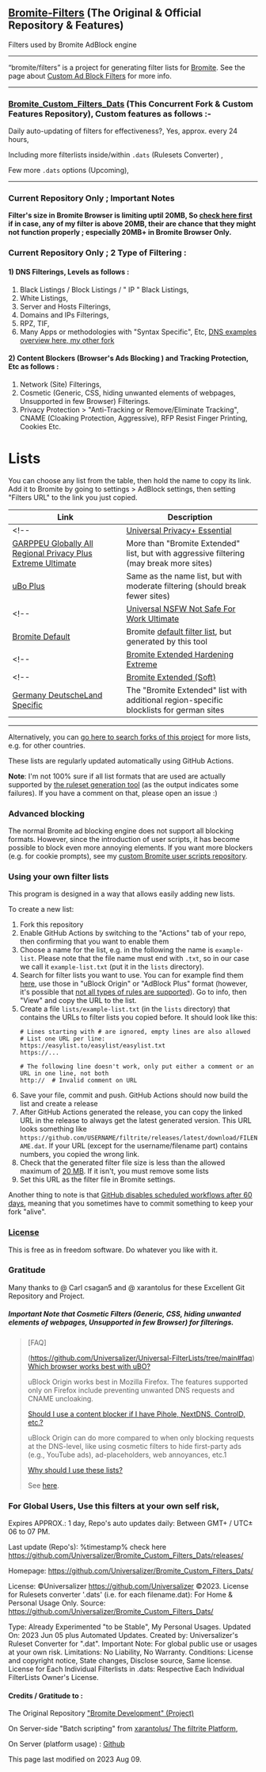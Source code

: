 ## [Bromite-Filters](https://github.com/bromite/filters) (The Original & Official Repository & Features)
Filters used by Bromite AdBlock engine<hr />
“bromite/filters” is a project for generating filter lists for [Bromite](https://www.bromite.org/). See the page about [Custom Ad Block Filters](https://www.bromite.org/custom-filters) for more info.<hr />

### [Bromite_Custom_Filters_Dats](https://github.com/Universalizer/Bromite_Custom_Filters_Dats) (This Concurrent Fork & Custom Features Repository), Custom <!-- enhancements-->features as follows :-
<!-- Primarily, -->
Daily auto-updating of filters for effectiveness?, Yes, approx. every 24 hours,
<!-- Secondarily, -->
Including more filterlists inside/within `.dats` (Rulesets Converter) <!-- Possibly without any confilct, (some filterlists conflict another filterlist -->,
<!-- Tertiary, -->
Few more `.dats` options (Upcoming),
<!-- If Possible, Compatible with 1) uBo (uBlock Origin) & 2) Simultaneously DNS filterlist also, [DNS examples overview here, Most probably from here my other fork](https://github.com/Universalizer/DNS-Blocklists-Categories-Dedicated) --><hr />

### Current Repository Only ; Important Notes
**Filter's size in Bromite Browser is limiting uptil 20MB, So [check here first](https://github.com/Universalizer/Bromite_Custom_Filters_Dats/releases) if in case, any of my filter is above 20MB, their are chance that they might not function properly ; especially 20MB+ in Bromite Browser Only.**

### Current Repository Only ; 2 Type of Filtering :

#### 1) DNS Filterings, <!-- (At OS and Router Level) consists many Sub categories, --> Levels as follows :
1) Black Listings / Block Listings / " IP " Black Listings,
2) White Listings,
3) Server and Hosts Filterings,
4) Domains and IPs Filterings,
5) RPZ, TIF,
6) Many Apps or methodologies with "Syntax Specific", Etc, [DNS examples overview here, my other fork](https://github.com/Universalizer/DNS-Blocklists-Categories-Dedicated)

#### 2) Content Blockers (Browser's Ads Blocking ) and Tracking Protection, Etc as follows :
1) Network (Site) Filterings, 
2) Cosmetic (Generic, CSS, hiding unwanted elements of webpages, Unsupported in few Browser) Filterings.
3) Privacy Protection > "Anti-Tracking or Remove/Eliminate Tracking", CNAME (Cloaking Protection, Aggressive), RFP Resist Finger Printing, Cookies Etc.

# Lists
You can choose any list from the table, then hold the name to copy its link. Add it to Bromite by going to settings > AdBlock settings, then setting "Filters URL" to the link you just copied.

| Link | Description  |
| ------ | ------|
<!-- | [Universal Privacy+ Essential](https://github.com/Universalizer/Universaliser_Filters/releases/latest/download/Universal_Privacy+Essential.dat) | Customizing wide scope dedicating 'DNS level filtering blocker' (should break fewer sites) |-->
| [GARPPEU Globally All Regional Privacy Plus Extreme Ultimate](https://github.com/Universalizer/Universaliser_Filters/releases/latest/download/GARPPEU_Globally_All_Regional_Privacy_Plus_Extreme_Ultimate_Alpha.dat) | More than "Bromite Extended" list, but with aggressive filtering (may break more sites) |
| [uBo Plus](https://github.com/Universalizer/Bromite_Custom_Filters_Dats/releases/latest/download/uBo_Plus.dat) | Same as the name list, but with moderate filtering (should break fewer sites) |
<!-- | [Universal NSFW Not Safe For Work Ultimate](https://github.com/Universalizer/Universaliser_Filters/releases/latest/download/Universal_NSFW_Not_Safe_For_Work_Ultimate.dat) | Parental Control Specific |-->
| [Bromite Default](https://github.com/xarantolus/filtrite/releases/latest/download/bromite-default.dat) | Bromite [default filter list](https://github.com/bromite/filters), but generated by this tool |
<!-- | [Bromite Extended Hardening Extreme](https://github.com/Universalizer/Universaliser_Filters/releases/latest/download/Bromite_Extended_Hardening_Extreme.dat) | The default list with additional annoyance blockers I use with [uBlock Origin](https://github.com/gorhill/uBlock) on Desktop |
<!-- | [Bromite Extended (Soft)](https://github.com/Universalizer/Universaliser_Filters/releases/latest/download/Bromite-Extended-Soft.dat) | Same as the "Bromite Extended" list, but with less aggressive filtering (should break fewer sites) |
| [Germany DeutscheLand Specific](https://github.com/Universalizer/Universaliser_Filters/releases/latest/download/Germany_DeutscheLand_Specific.dat) | The "Bromite Extended" list with additional region-specific blocklists for german sites |-->
<hr />

Alternatively, you can [go here to search forks of this project](https://filterlists.010.one/) for more lists, e.g. for other countries.


These lists are regularly updated automatically using GitHub Actions.

**Note**: I'm not 100% sure if all list formats that are used are actually supported by [the ruleset generation tool](https://github.com/xarantolus/subresource_filter_tools) (as the output indicates some failures). If you have a comment on that, please open an issue :)

### Advanced blocking
The normal Bromite ad blocking engine does not support all blocking formats. However, since the introduction of user scripts, it has become possible to block even more annoying elements. If you want more blockers (e.g. for cookie prompts), see my [custom Bromite user scripts repository](https://github.com/xarantolus/bromite-userscripts/).

### Using your own filter lists
This program is designed in a way that allows easily adding new lists.

To create a new list:

1. Fork this repository
2. Enable GitHub Actions by switching to the "Actions" tab of your repo, then confirming that you want to enable them
3. Choose a name for the list, e.g. in the following the name is `example-list`. Please note that the file name must end with `.txt`, so in our case we call it `example-list.txt` (put it in the `lists` directory).
4. Search for filter lists you want to use. You can for example find them [here](https://filterlists.com/), use those in "uBlock Origin" or "AdBlock Plus" format (however, it's possible that [not all types of rules are supported](https://github.com/bromite/bromite/wiki/AdBlocking)). Go to info, then "View" and copy the URL to the list.
5. Create a file `lists/example-list.txt` (in the `lists` directory) that contains the URLs to filter lists you copied before. It should look like this:
    ```
    # Lines starting with # are ignored, empty lines are also allowed
    # List one URL per line:
    https://easylist.to/easylist/easylist.txt
    https://...

    # The following line doesn't work, only put either a comment or an URL in one line, not both
    http://  # Invalid comment on URL
    ```
6. Save your file, commit and push. GitHub Actions should now build the list and create a release
7. After GitHub Actions generated the release, you can copy the linked URL in the release to always get the latest generated version. This URL looks something like `https://github.com/USERNAME/filtrite/releases/latest/download/FILENAME.dat`. If your URL (except for the username/filename part) contains numbers, you copied the wrong link.
8. Check that the generated filter file size is less than the allowed maximum of [20 MB](https://github.com/bromite/bromite/blob/6f40f8341ab3fbcab458c10fe7b6bbcb8f881404/build/patches/Bromite-subresource-adblocker.patch#L1160-L1161). If it isn't, you must remove some lists
9. Set this URL as the filter file in Bromite settings.

Another thing to note is that [GitHub disables scheduled workflows after 60 days](https://docs.github.com/en/actions/managing-workflow-runs/disabling-and-enabling-a-workflow), meaning that you sometimes have to commit something to keep your fork "alive".


### [License](LICENSE)
This is free as in freedom software. Do whatever you like with it.

### Gratitude
Many thanks to @ Carl csagan5 and @ xarantolus for these Excellent Git Repository and Project.

##### Important Note that Cosmetic Filters (Generic, CSS, hiding unwanted elements of webpages, Unsupported in few Browser) for filterings.

> [FAQ]
> 
> (https://github.com/Universalizer/Universal-FilterLists/tree/main#faq)
[Which browser works best with uBO?](https://github.com/Universalizer/Universal-FilterLists/tree/main#which-browser-works-best-with-ubo)
>
> uBlock Origin works best in Mozilla Firefox. The features supported only on Firefox include preventing unwanted DNS requests and CNAME uncloaking.
>
> [Should I use a content blocker if I have Pihole, NextDNS, ControlD, etc.?](https://github.com/Universalizer/Universal-FilterLists/tree/main#should-i-use-a-content-blocker-if-i-have-pihole-nextdns-controld-etc)
>
> uBlock Origin can do more compared to when only blocking requests at the DNS-level, like using cosmetic filters to hide first-party ads (e.g., YouTube ads), ad-placeholders, web annoyances, etc.1
>
> [Why should I use these lists?](https://github.com/Universalizer/Universal-FilterLists/tree/main#why-should-i-use-these-lists)
>
> See [here](https://how-i-experience-web-today.com/).

### For Global Users, Use this filters at your own self risk,
Expires APPROX.: 1 day, Repo's auto updates daily: Between GMT+ / UTC± 06 to 07 PM.

Last update (Repo's): %timestamp% check here https://github.com/Universalizer/Bromite_Custom_Filters_Dats/releases/

Homepage: https://github.com/Universalizer/Bromite_Custom_Filters_Dats/

License: ©Universalizer https://github.com/Universalizer ©2023.
License for Rulesets converter '.dats' (i.e. for each filename.dat): For Home & Personal Usage Only.
Source: https://github.com/Universalizer/Bromite_Custom_Filters_Dats/

Type: Already Experimented "to be Stable", My Personal Usages.
Updated On: 2023 Jun 05 plus Automated Updates.
Created by: Universalizer's Ruleset Converter for ".dat".
Important Note: For global public use or usages at your own risk.
Limitations: No Liability, No Warranty.
Conditions: License and copyright notice, State changes, Disclose source, Same license.
License for Each Individual Filterlists in .dats: Respective Each Individual FilterLists Owner's License.

#### Credits / Gratitude to :

The Original Repository ["Bromite Development" (Project)](https://github.com/bromite)

On Server-side "Batch scripting" from [xarantolus/ The filtrite Platform](https://github.com/xarantolus/filtrite),

On Server (platform usage) : [Github](https://github.com)

This page last modified on 2023 Aug 09.
